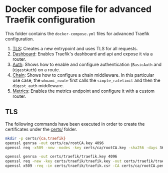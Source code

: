 # Docker compose file for advanced Traefik configuration

This folder contains the `docker-compose.yml` files for advanced Traefik configuration.

1. [TLS](./docker-compose.01.tls.yml): Creates a new entrypoint and uses TLS for all requests.
1. [Dashboard](./docker-compose.02.dashboard.yml): Enables Traefik's dashboard and api and expose it via a router.
1. [Auth](./docker-compose.03.auth.yml): Shows how to enable and configure authentication (`BasicAuth` and `DigestAuth`) on a route.
1. [Chain](./docker-compose.04.chain.yml): Shows how to configure a chain middleware. In this particular use case, the `whoami_route` first calls the `simple_ratelimit` and then the `digest_auth` middleware.
1. [Metrics](./docker-compose.05.metrics.yml): Enables the metrics endpoint and configure it with a custom router.

## TLS

The following commands have been executed in order to create the certificates under the [certs/](./certs/) folder.

```bash
mkdir -p certs/{ca,traefik}
openssl genrsa -out certs/ca/rootCA.key 4096
openssl req -x509 -new -nodes -key certs/ca/rootCA.key -sha256 -days 3650 -out certs/ca/rootCA.pem -subj "/C=GR/L=Athens/O=Karvounis Tutorials, Inc./CN=Karvounis Root CA/OU=CA department"

openssl genrsa -out certs/traefik/traefik.key 4096
openssl req -new -key certs/traefik/traefik.key -out certs/traefik/traefik.csr -subj "/C=GR/L=Athens/O=Karvounis Tutorials, Inc./CN=*.karvounis.tutorial/OU=Dev.to"
openssl x509 -req -in certs/traefik/traefik.csr -CA certs/ca/rootCA.pem -CAkey certs/ca/rootCA.key -CAcreateserial -out certs/traefik/traefik.crt -days 3650 -sha256
```
